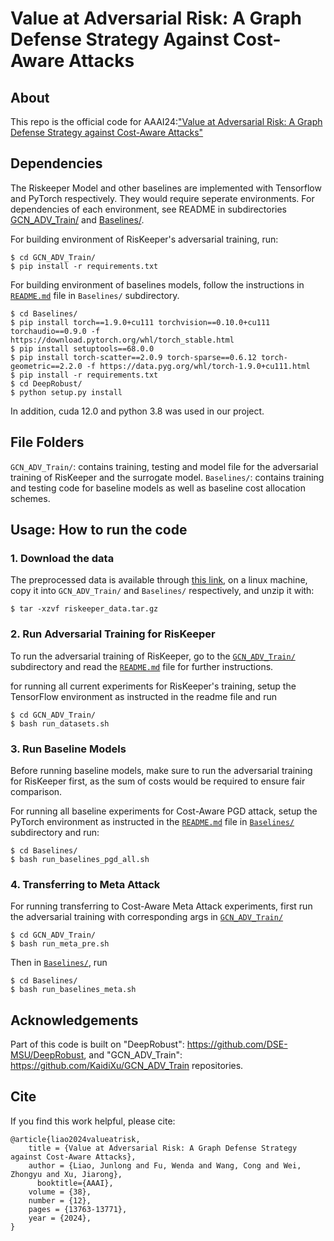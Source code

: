 # Value at Adversarial Risk: A Graph Defense Strategy Against Cost-Aware Attacks

## About
This repo is the official code for AAAI24:["Value at Adversarial Risk: A Graph Defense Strategy against Cost-Aware Attacks"](https://ojs.aaai.org/index.php/AAAI/article/view/29282)

## Dependencies
The Riskeeper Model and other baselines are implemented with Tensorflow and PyTorch respectively. They would require seperate environments. For dependencies of each environment, see README in subdirectories [GCN_ADV_Train/](GCN_ADV_Train/README.md) and [Baselines/](Baselines/README.md). 

For building environment of RisKeeper's adversarial training, run:
```
$ cd GCN_ADV_Train/
$ pip install -r requirements.txt
```

For building environment of baselines models, follow the instructions in [`README.md`](Baselines/README.md) file in `Baselines/` subdirectory.
```
$ cd Baselines/
$ pip install torch==1.9.0+cu111 torchvision==0.10.0+cu111 torchaudio==0.9.0 -f https://download.pytorch.org/whl/torch_stable.html
$ pip install setuptools==68.0.0
$ pip install torch-scatter==2.0.9 torch-sparse==0.6.12 torch-geometric==2.2.0 -f https://data.pyg.org/whl/torch-1.9.0+cu111.html
$ pip install -r requirements.txt
$ cd DeepRobust/
$ python setup.py install
```

In addition, cuda 12.0 and python 3.8 was used in our project. 

## File Folders
`GCN_ADV_Train/`: contains training, testing and model file for the adversarial training of RisKeeper and the surrogate model.
`Baselines/`: contains training and testing code for baseline models as well as baseline cost allocation schemes.

## Usage: How to run the code

### 1. Download the data
The preprocessed data is available through [this link](https://drive.google.com/file/d/1lQtfUuvtO3zglQtwlL_gWcMtqNO5cUVp/view?usp=sharing), on a linux machine, copy it into `GCN_ADV_Train/` and `Baselines/` respectively, and unzip it with:
```
$ tar -xzvf riskeeper_data.tar.gz
```

### 2. Run Adversarial Training for RisKeeper
To run the adversarial training of RisKeeper, go to the [`GCN_ADV_Train/`]((GCN_ADV_Train/)) subdirectory and read the [`README.md`](GCN_ADV_Train/README.md) file for further instructions.

for running all current experiments for RisKeeper's training, setup the TensorFlow environment as instructed in the readme file and run
```
$ cd GCN_ADV_Train/
$ bash run_datasets.sh
```

### 3. Run Baseline Models
Before running baseline models, make sure to run the adversarial training for RisKeeper first, as the sum of costs would be required to ensure fair comparison. 

For running all baseline experiments for Cost-Aware PGD attack, setup the PyTorch environment as instructed in the [`README.md`](Baselines/README.md) file in [`Baselines/`](Baselines/) subdirectory and run:
```
$ cd Baselines/
$ bash run_baselines_pgd_all.sh
```

### 4. Transferring to Meta Attack
For running transferring to Cost-Aware Meta Attack experiments, first run the adversarial training with corresponding args in [`GCN_ADV_Train/`](GCN_ADV_Train/)
```
$ cd GCN_ADV_Train/
$ bash run_meta_pre.sh
```
Then in [`Baselines/`](Baselines/), run
```
$ cd Baselines/
$ bash run_baselines_meta.sh
```

## Acknowledgements
Part of this code is built on "DeepRobust": https://github.com/DSE-MSU/DeepRobust, and "GCN_ADV_Train": https://github.com/KaidiXu/GCN_ADV_Train repositories.

## Cite 
If you find this work helpful, please cite:
```
@article{liao2024valueatrisk,
	title = {Value at Adversarial Risk: A Graph Defense Strategy against Cost-Aware Attacks},
	author = {Liao, Junlong and Fu, Wenda and Wang, Cong and Wei, Zhongyu and Xu, Jiarong},
      booktitle={AAAI},
	volume = {38},
	number = {12},
	pages = {13763-13771},
	year = {2024},
}
```